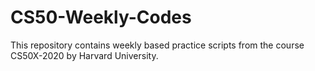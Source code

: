 # CS50-Weekly-Codes
This repository contains weekly based practice scripts from the course CS50X-2020 by Harvard University.
